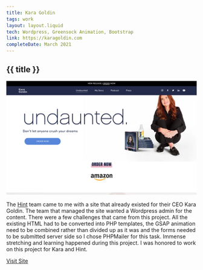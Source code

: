 ```yaml
---
title: Kara Goldin
tags: work
layout: layout.liquid
tech: Wordpress, Greensock Animation, Bootstrap
link: https://karagoldin.com
completeDate: March 2021
---
```


## {{ title }}

![Kara Goldin Undaunted Home Page](images/karagoldin.png)

The [Hint](https://drinkhint.com) team came to me with a site that already existed for their CEO Kara Goldin. The team that managed the site wanted a Wordpress admin for the content. There were a few challenges that came from this project. All the existing HTML had to be converted into PHP templates, the GSAP animation need to be combined rather than divided up as it was and the forms needed to be submitted server side so I chose PHPMailer for this task. Immense stretching and learning happened during this project. I was honored to work on this project for Kara and Hint.

[Visit Site]({{link}})
